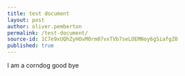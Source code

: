 ```yaml
---
title: test document
layout: post
author: oliver.pemberton
permalink: /test-document/
source-id: 1C7e9xUQhZyHOvM0rm07vxTVb7seLOEMNoy6gSiafgZ0
published: true
---
```

I am a corndog good bye 

